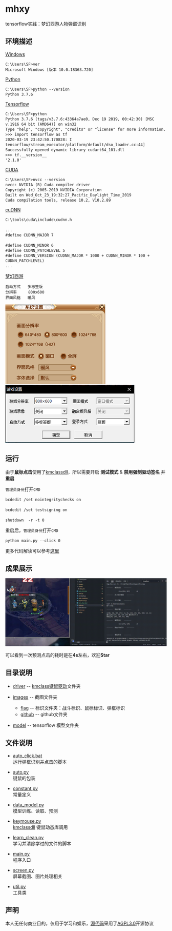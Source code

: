 # mhxy
tensorflow实践：梦幻西游人物弹窗识别

## 环境描述
[Windows](https://www.microsoft.com/zh-cn/software-download/windows10)

```
C:\Users\SF>ver
Microsoft Windows [版本 10.0.18363.720]
```

[Python](https://www.python.org/downloads/)
```
C:\Users\SF>python --version
Python 3.7.6
```

[Tensorflow](https://www.tensorflow.org/install)
```
C:\Users\SF>python
Python 3.7.6 (tags/v3.7.6:43364a7ae0, Dec 19 2019, 00:42:30) [MSC v.1916 64 bit (AMD64)] on win32
Type "help", "copyright", "credits" or "license" for more information.
>>> import tensorflow as tf
2020-03-19 23:42:50.170828: I tensorflow/stream_executor/platform/default/dso_loader.cc:44] Successfully opened dynamic library cudart64_101.dll
>>> tf.__version__
'2.1.0'
```

[CUDA](https://developer.nvidia.com/cuda-downloads)
```
C:\Users\SF>nvcc --version
nvcc: NVIDIA (R) Cuda compiler driver
Copyright (c) 2005-2019 NVIDIA Corporation
Built on Wed_Oct_23_19:32:27_Pacific_Daylight_Time_2019
Cuda compilation tools, release 10.2, V10.2.89

```

[cuDNN](https://developer.nvidia.com/cudnn)
```
C:\tools\cuda\include\cudnn.h

...
#define CUDNN_MAJOR 7

#define CUDNN_MINOR 6
#define CUDNN_PATCHLEVEL 5
#define CUDNN_VERSION (CUDNN_MAJOR * 1000 + CUDNN_MINOR * 100 + CUDNN_PATCHLEVEL)
...
```

[梦幻西游](http://xyq.163.com/download/index.html?=xyqload)
```
启动方式   多标签版
分辨率     800x600
界面风格   暖风

```
![](https://github.com/BestBurning/mhxy/blob/master/images/github/mhxy_setting_1.jpg)
![](https://github.com/BestBurning/mhxy/blob/master/images/github/mhxy_setting_2.jpg)


## 运行

由于**鼠标点击**使用了[kmclassdll](https://github.com/BestBurning/kmclassdll)，所以需要开启 **测试模式** & **禁用强制驱动签名** 并 **重启**

`管理员身份`打开`CMD`
```
bcdedit /set nointegritychecks on

bcdedit /set testsigning on

shutdown  -r -t 0
```
重启后，`管理员身份`打开`CMD`
```
python main.py --click 0
```

更多代码解读可以参考[这里](https://di1shuai.com/tags/%E6%A2%A6%E5%B9%BB%E8%A5%BF%E6%B8%B8/)


## 成果展示

![](https://github.com/BestBurning/mhxy/blob/master/images/github/result.gif)

可以看到一次预测点击的耗时是在**4s**左右，欢迎**Star**

## 目录说明

- [driver](https://github.com/BestBurning/mhxy/blob/master/driver)  --  [kmclass键鼠驱动](https://github.com/BestBurning/kmclass)文件夹

- [images](https://github.com/BestBurning/mhxy/blob/master/images)  --  截图文件夹
  - [flag](https://github.com/BestBurning/mhxy/blob/master/images/flag)   -- 标识文件夹：战斗标识、鼠标标识、弹框标识 
  - [github](https://github.com/BestBurning/mhxy/blob/master/images/github)  -- github文件夹 
- [model](https://github.com/BestBurning/mhxy/blob/master/model)  --  tensorflow 模型文件夹

## 文件说明

- [auto_click.bat](https://github.com/BestBurning/mhxy/blob/master/auto_click.bat)   
运行弹框识别并点击的脚本

- [auto.py](https://github.com/BestBurning/mhxy/blob/master/auto.py)          
键鼠的包装

- [constant.py](https://github.com/BestBurning/mhxy/blob/master/constant.py)      
常量定义

- [data_model.py](https://github.com/BestBurning/mhxy/blob/master/data_model.py)    
模型训练、读取、预测

- [keymouse.py](https://github.com/BestBurning/mhxy/blob/master/keymouse.py)      
[kmclassdll](https://github.com/BestBurning/kmclassdll) 键鼠动态库调用

- [learn_clean.py](https://github.com/BestBurning/mhxy/blob/master/learn_clean.py)   
学习并清除学过的文件的脚本

- [main.py](https://github.com/BestBurning/mhxy/blob/master/main.py)          
程序入口

- [screen.py](https://github.com/BestBurning/mhxy/blob/master/screen.py)      
屏幕截图、图片处理相关

- [util.py](https://github.com/BestBurning/mhxy/blob/master/util.py)          
工具类  

## 声明

本人无任何商业目的，仅用于学习和娱乐，[源代码](https://github.com/BestBurning/mhxy)采用了[AGPL3.0](https://opensource.org/licenses/AGPL-3.0)开源协议